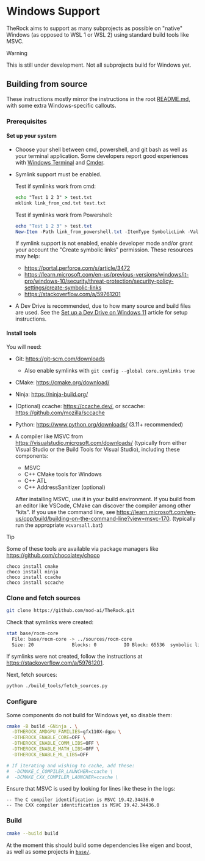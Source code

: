 # Windows Support

TheRock aims to support as many subprojects as possible on "native" Windows
(as opposed to WSL 1 or WSL 2) using standard build tools like MSVC.

> [!WARNING]
> This is still under development. Not all subprojects build for Windows yet.

## Building from source

These instructions mostly mirror the instructions in the root
[README.md](../../README.md), with some extra Windows-specific callouts.

### Prerequisites

#### Set up your system

* Choose your shell between cmd, powershell, and git bash as well as your
  terminal application. Some developers report good experiences with
  [Windows Terminal](https://learn.microsoft.com/en-us/windows/terminal/)
  and [Cmder](https://cmder.app/).
* Symlink support must be enabled.

  Test if symlinks work from cmd:

  ```cmd
  echo "Test 1 2 3" > test.txt
  mklink link_from_cmd.txt test.txt
  ```

  Test if symlinks work from Powershell:

  ```powershell
  echo "Test 1 2 3" > test.txt
  New-Item -Path link_from_powershell.txt -ItemType SymbolicLink -Value test.txt
  ```

  If symlink support is not enabled, enable developer mode and/or grant your
  account the "Create symbolic links" permission. These resources may help:

  * https://portal.perforce.com/s/article/3472
  * https://learn.microsoft.com/en-us/previous-versions/windows/it-pro/windows-10/security/threat-protection/security-policy-settings/create-symbolic-links
  * https://stackoverflow.com/a/59761201
* A Dev Drive is recommended, due to how many source and build files are used.
  See the
  [Set up a Dev Drive on Windows 11](https://learn.microsoft.com/en-us/windows/dev-drive/)
  article for setup instructions.

#### Install tools

You will need:

* Git: https://git-scm.com/downloads
  * Also enable symlinks with `git config --global core.symlinks true`
* CMake: https://cmake.org/download/
* Ninja: https://ninja-build.org/
* (Optional) ccache: https://ccache.dev/, or sccache:
  https://github.com/mozilla/sccache
* Python: https://www.python.org/downloads/ (3.11+ recommended)
* A compiler like MSVC from https://visualstudio.microsoft.com/downloads/
  (typically from either Visual Studio or the Build Tools for Visual Studio),
  including these components:
  * MSVC
  * C++ CMake tools for Windows
  * C++ ATL
  * C++ AddressSanitizer (optional)

  After installing MSVC, use it in your build environment. If you build from an
  editor like VSCode, CMake can discover the compiler among other "kits". If you
  use the command line, see
  https://learn.microsoft.com/en-us/cpp/build/building-on-the-command-line?view=msvc-170.
  (typically run the appropriate `vcvarsall.bat`)

> [!TIP]
> Some of these tools are available via package managers like
> https://github.com/chocolatey/choco
>
> ```
> choco install cmake
> choco install ninja
> choco install ccache
> choco install sccache
> ```

### Clone and fetch sources

```bash
git clone https://github.com/nod-ai/TheRock.git
```

Check that symlinks were created:

```bash
stat base/rocm-core
  File: base/rocm-core -> ../sources/rocm-core
  Size: 20              Blocks: 0          IO Block: 65536  symbolic link
```

If symlinks were not created, follow the instructions at
https://stackoverflow.com/a/59761201.

Next, fetch sources:

```bash
python ./build_tools/fetch_sources.py
```

### Configure

Some components do not build for Windows yet, so disable them:

```bash
cmake -B build -GNinja . \
  -DTHEROCK_AMDGPU_FAMILIES=gfx110X-dgpu \
  -DTHEROCK_ENABLE_CORE=OFF \
  -DTHEROCK_ENABLE_COMM_LIBS=OFF \
  -DTHEROCK_ENABLE_MATH_LIBS=OFF \
  -DTHEROCK_ENABLE_ML_LIBS=OFF

# If iterating and wishing to cache, add these:
#  -DCMAKE_C_COMPILER_LAUNCHER=ccache \
#  -DCMAKE_CXX_COMPILER_LAUNCHER=ccache \
```

Ensure that MSVC is used by looking for lines like these in the logs:

```text
-- The C compiler identification is MSVC 19.42.34436.0
-- The CXX compiler identification is MSVC 19.42.34436.0
```

### Build

```bash
cmake --build build
```

At the moment this should build some dependencies like eigen and boost, as well
as some projects in [`base/`](../../base/).
